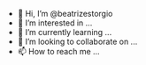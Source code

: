 - 👋 Hi, I’m @beatrizestorgio
- 👀 I’m interested in ...
- 🌱 I’m currently learning ...
- 💞️ I’m looking to collaborate on ...
- 📫 How to reach me ...

<!---
beatrizestorgio/beatrizestorgio is a ✨ special ✨ repository because its `README.md` (this file) appears on your GitHub profile.
You can click the Preview link to take a look at your changes.
--->
